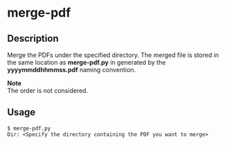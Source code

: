 # merge-pdf 

## Description  
Merge the PDFs under the specified directory. The merged file is stored in the same location as **merge-pdf.py** in generated by the **yyyymmddhhmmss.pdf** naming convention.  

**Note**  
The order is not considered.

## Usage  
```
$ merge-pdf.py
Dir: <Specify the directory containing the PDF you want to merge>
```
